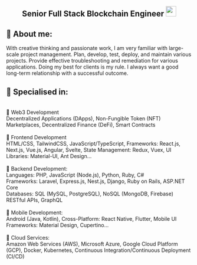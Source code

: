 <h2 align='center'>
  Senior Full Stack Blockchain Engineer  <img src="https://media.giphy.com/media/hvRJCLFzcasrR4ia7z/giphy.gif" width="28">
</h2>

## 🧑 About me:

<p>
With creative thinking and passionate work, I am very familiar with large-scale project management. 
Plan, develop, test, deploy, and maintain various projects. 
Provide effective troubleshooting and remediation for various applications. 
Doing my best for clients is my rule. 
I always want a good long-term relationship with a successful outcome.
</p>

<h2>🥇 Specialised in:</h2>

<br>🔸 Web3 Development
<br>Decentralized Applications (DApps), Non-Fungible Token (NFT) Marketplaces, Decentralized Finance (DeFi), Smart Contracts
<br>
<br>🔸 Frontend Development
<br>HTML/CSS, TailwindCSS, JavaScript/TypeScript, Frameworks: React.js, Next.js, Vue.js, Angular, Svelte, State Management: Redux, Vuex, UI Libraries: Material-UI, Ant Design...
<br>
<br>🔸 Backend Development:
<br>Languages: PHP, JavaScript (Node.js), Python, Ruby, C#
<br>Frameworks: Laravel, Express.js, Nest.js, Django, Ruby on Rails, ASP.NET Core
<br>Databases: SQL (MySQL, PostgreSQL), NoSQL (MongoDB, Firebase)
<br>RESTful APIs, GraphQL
<br>
<br>🔸 Mobile Development:
<br>Android (Java, Kotlin), Cross-Platform: React Native, Flutter, Mobile UI Frameworks: Material Design, Cupertino...
<br>
<br>🔸 Cloud Services:
<br>Amazon Web Services (AWS), Microsoft Azure, Google Cloud Platform (GCP), Docker, Kubernetes, Continuous Integration/Continuous Deployment (CI/CD)
